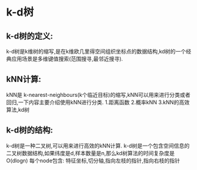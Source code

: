 # k-d树

## k-d树的定义: 
k-d树是k维树的缩写,是在k维欧几里得空间组织坐标点的数据结构,kd树的一个经典应用场景是多维键值搜索(范围搜寻,最邻近搜寻).

## kNN计算:
kNN是 k-nearest-neighbours(k个临近目标)的缩写,kNN可以用来进行分类或者回归,一下内容主要介绍使用kNN进行分类.
1.距离函数
2.概率kNN
3.kNN的高效算法,kd树

## k-d树的结构:
k-d树是一种二叉树,可以用来进行高效的kNN计算.
k-d树是一个包含空间信息的二叉树数据结构,如果纬度是d,样本数量是n,那么kd树算法的时间复杂度是O(dlogn)
每个node包含: 特征坐标,切分轴,指向左枝的指针,指向右枝的指针
